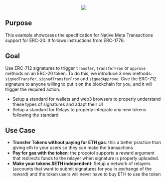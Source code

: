 <p align="center">
  <img src="https://github.com/ticket721/mTKN/raw/master/assets/logo.png">
</p>

## Purpose

This example showcases the specification for Native Meta Transactions support for ERC-20. It follows instructions from ERC-1776.

## Goal

Use ERC-712 signatures to trigger `transfer`, `transferFrom` or `approve` methods on an ERC-20 token. To do this, we introduce 3 new methods: `signedTransfer`, `signedTransferFrom` and `signedApprove`. Give the ERC-712 signature to anyone willing to put it on the blockchain for you, and it will trigger the required action.

- Setup a standard for wallets and web3 browsers to properly understand these types of signatures and adapt their UI
- Setup a standard for Relays to properly integrate any new tokens following the standard

## Use Case

- **Transfer Tokens without paying for ETH gas**: this a better practice than giving eth to your users so they can make the transactions
- **Pay for gas with the token**: the procotol supports a reward argument that redirects funds to the relayer when signature is properly uploaded.
- **Make your tokens $ETH independent**: Setup a network of relayers (accounts that want to submit signatures for you in exchange of the reward) and the token users will never have to buy ETH to use the token

